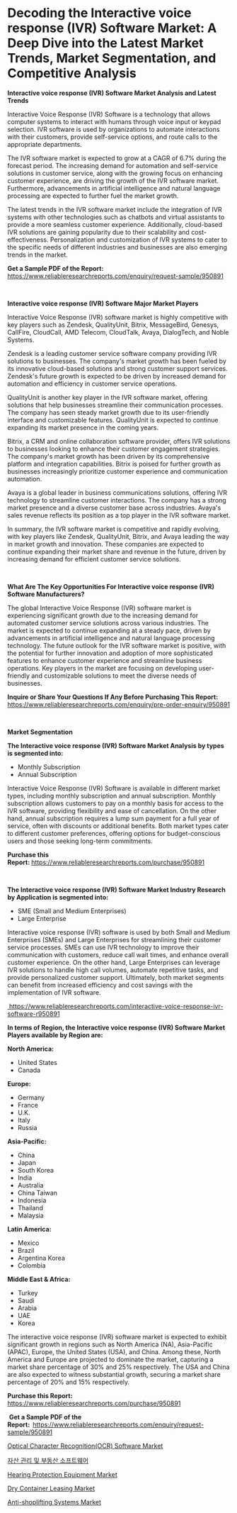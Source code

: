 <p><h1>Decoding the Interactive voice response (IVR) Software Market: A Deep Dive into the Latest Market Trends, Market Segmentation, and Competitive Analysis</h1></p><p><strong>Interactive voice response (IVR) Software Market Analysis and Latest Trends</strong></p>
<p><p>Interactive Voice Response (IVR) Software is a technology that allows computer systems to interact with humans through voice input or keypad selection. IVR software is used by organizations to automate interactions with their customers, provide self-service options, and route calls to the appropriate departments.</p><p>The IVR software market is expected to grow at a CAGR of 6.7% during the forecast period. The increasing demand for automation and self-service solutions in customer service, along with the growing focus on enhancing customer experience, are driving the growth of the IVR software market. Furthermore, advancements in artificial intelligence and natural language processing are expected to further fuel the market growth.</p><p>The latest trends in the IVR software market include the integration of IVR systems with other technologies such as chatbots and virtual assistants to provide a more seamless customer experience. Additionally, cloud-based IVR solutions are gaining popularity due to their scalability and cost-effectiveness. Personalization and customization of IVR systems to cater to the specific needs of different industries and businesses are also emerging trends in the market.</p></p>
<p><strong>Get a Sample PDF of the Report:&nbsp;</strong> <a href="https://www.reliableresearchreports.com/enquiry/request-sample/950891">https://www.reliableresearchreports.com/enquiry/request-sample/950891</a></p>
<p>&nbsp;</p>
<p><strong>Interactive voice response (IVR) Software Major Market Players</strong></p>
<p><p>Interactive Voice Response (IVR) software market is highly competitive with key players such as Zendesk, QualityUnit, Bitrix, MessageBird, Genesys, CallFire, CloudCall, AMD Telecom, CloudTalk, Avaya, DialogTech, and Noble Systems. </p><p>Zendesk is a leading customer service software company providing IVR solutions to businesses. The company's market growth has been fueled by its innovative cloud-based solutions and strong customer support services. Zendesk's future growth is expected to be driven by increased demand for automation and efficiency in customer service operations.</p><p>QualityUnit is another key player in the IVR software market, offering solutions that help businesses streamline their communication processes. The company has seen steady market growth due to its user-friendly interface and customizable features. QualityUnit is expected to continue expanding its market presence in the coming years.</p><p>Bitrix, a CRM and online collaboration software provider, offers IVR solutions to businesses looking to enhance their customer engagement strategies. The company's market growth has been driven by its comprehensive platform and integration capabilities. Bitrix is poised for further growth as businesses increasingly prioritize customer experience and communication automation.</p><p>Avaya is a global leader in business communications solutions, offering IVR technology to streamline customer interactions. The company has a strong market presence and a diverse customer base across industries. Avaya's sales revenue reflects its position as a top player in the IVR software market.</p><p>In summary, the IVR software market is competitive and rapidly evolving, with key players like Zendesk, QualityUnit, Bitrix, and Avaya leading the way in market growth and innovation. These companies are expected to continue expanding their market share and revenue in the future, driven by increasing demand for efficient customer service solutions.</p></p>
<p>&nbsp;</p>
<p><strong>What Are The Key Opportunities For Interactive voice response (IVR) Software Manufacturers?</strong></p>
<p><p>The global Interactive Voice Response (IVR) software market is experiencing significant growth due to the increasing demand for automated customer service solutions across various industries. The market is expected to continue expanding at a steady pace, driven by advancements in artificial intelligence and natural language processing technology. The future outlook for the IVR software market is positive, with the potential for further innovation and adoption of more sophisticated features to enhance customer experience and streamline business operations. Key players in the market are focusing on developing user-friendly and customizable solutions to meet the diverse needs of businesses.</p></p>
<p><strong>Inquire or Share Your Questions If Any Before Purchasing This Report:</strong> <a href="https://www.reliableresearchreports.com/enquiry/pre-order-enquiry/950891">https://www.reliableresearchreports.com/enquiry/pre-order-enquiry/950891</a></p>
<p>&nbsp;</p>
<p><strong>Market Segmentation</strong></p>
<p><strong>The Interactive voice response (IVR) Software Market Analysis by types is segmented into:</strong></p>
<p><ul><li>Monthly Subscription</li><li>Annual Subscription</li></ul></p>
<p><p>Interactive Voice Response (IVR) Software is available in different market types, including monthly subscription and annual subscription. Monthly subscription allows customers to pay on a monthly basis for access to the IVR software, providing flexibility and ease of cancellation. On the other hand, annual subscription requires a lump sum payment for a full year of service, often with discounts or additional benefits. Both market types cater to different customer preferences, offering options for budget-conscious users and those seeking long-term commitments.</p></p>
<p><strong>Purchase this Report:&nbsp;</strong><a href="https://www.reliableresearchreports.com/purchase/950891">https://www.reliableresearchreports.com/purchase/950891</a></p>
<p>&nbsp;</p>
<p><strong>The Interactive voice response (IVR) Software Market Industry Research by Application is segmented into:</strong></p>
<p><ul><li>SME (Small and Medium Enterprises)</li><li>Large Enterprise</li></ul></p>
<p><p>Interactive voice response (IVR) software is used by both Small and Medium Enterprises (SMEs) and Large Enterprises for streamlining their customer service processes. SMEs can use IVR technology to improve their communication with customers, reduce call wait times, and enhance overall customer experience. On the other hand, Large Enterprises can leverage IVR solutions to handle high call volumes, automate repetitive tasks, and provide personalized customer support. Ultimately, both market segments can benefit from increased efficiency and cost savings with the implementation of IVR software.</p></p>
<p><a href="https://www.reliableresearchreports.com/interactive-voice-response-ivr-software-r950891">&nbsp;https://www.reliableresearchreports.com/interactive-voice-response-ivr-software-r950891</a></p>
<p><strong>In terms of Region, the Interactive voice response (IVR) Software Market Players available by Region are:</strong></p>
<p>
    <p> <strong> North America: </strong>
        <ul>
            <li>United States</li>
            <li>Canada</li>
        </ul>
        </p> 
    <p> <strong> Europe: </strong>
        <ul>
            <li>Germany</li>
            <li>France</li>
            <li>U.K.</li>
            <li>Italy</li>
            <li>Russia</li>
        </ul>
        </p> 
    <p> <strong> Asia-Pacific: </strong>
        <ul>
            <li>China</li>
            <li>Japan</li>
            <li>South Korea</li>
            <li>India</li>
            <li>Australia</li>
            <li>China Taiwan</li>
            <li>Indonesia</li>
            <li>Thailand</li>
            <li>Malaysia</li>
        </ul>
        </p> 
    <p> <strong> Latin America: </strong>
        <ul>
            <li>Mexico</li>
            <li>Brazil</li>
            <li>Argentina Korea</li>
            <li>Colombia</li>
        </ul>
        </p> 
    <p> <strong> Middle East & Africa: </strong>
        <ul>
            <li>Turkey</li>
            <li>Saudi</li>
            <li>Arabia</li>
            <li>UAE</li>
            <li>Korea</li>
        </ul>
    </p>
    </p>
<p><p>The interactive voice response (IVR) software market is expected to exhibit significant growth in regions such as North America (NA), Asia-Pacific (APAC), Europe, the United States (USA), and China. Among these, North America and Europe are projected to dominate the market, capturing a market share percentage of 30% and 25% respectively. The USA and China are also expected to witness substantial growth, securing a market share percentage of 20% and 15% respectively.</p></p>
<p><strong>Purchase this Report: </strong><a href="https://www.reliableresearchreports.com/purchase/950891">https://www.reliableresearchreports.com/purchase/950891</a></p>
<p>&nbsp;<strong>Get a Sample PDF of the Report:&nbsp;&nbsp;</strong><a href="https://www.reliableresearchreports.com/enquiry/request-sample/950891">https://www.reliableresearchreports.com/enquiry/request-sample/950891</a></p>
<p><strong></strong></p>
<p><p><a href="https://github.com/RickHolmes3/Market-Research-Report-List-4/blob/main/optical-character-recognitionocr-software-market.md">Optical Character Recognition(OCR) Software Market</a></p><p><a href="https://medium.com/@monaboyer1926/%EC%9E%AC%EC%82%B0-%EA%B4%80%EB%A6%AC-%EB%B0%8F-%EB%B6%80%EB%8F%99%EC%82%B0-%EC%86%8C%ED%94%84%ED%8A%B8%EC%9B%A8%EC%96%B4-%EC%8B%9C%EC%9E%A5-%EA%B7%9C%EB%AA%A8%EB%8A%94-%EA%B8%80%EB%A1%9C%EB%B2%8C-%EC%82%B0%EC%97%85%EC%97%90%EC%84%9C-%EC%B5%9C%EC%A0%81%EC%9D%98-%EB%A7%88%EC%BC%80%ED%8C%85-%EC%B1%84%EB%84%90%EC%9D%84-%EB%82%98%ED%83%80%EB%83%85%EB%8B%88%EB%8B%A4-f729467d1f83">자산 관리 및 부동산 소프트웨어</a></p><p><a href="https://issuu.com/reportprime-2/docs/hearing-protection-equipment-market-size-2030.pptx">Hearing Protection Equipment Market</a></p><p><a href="https://www.linkedin.com/pulse/dry-container-leasing-market-exploring-share-trends-future-ydohf?trackingId=pHN56A%2BmfctKU7TR97gS1Q%3D%3D">Dry Container Leasing Market</a></p><p><a href="https://www.linkedin.com/pulse/anti-shoplifting-systemsnbspmarket-focuses-market-share-size-hifvf?trackingId=%2F2iGZR%2B6fIMWQSYGC2kvhQ%3D%3D">Anti-shoplifting Systems Market</a></p></p>